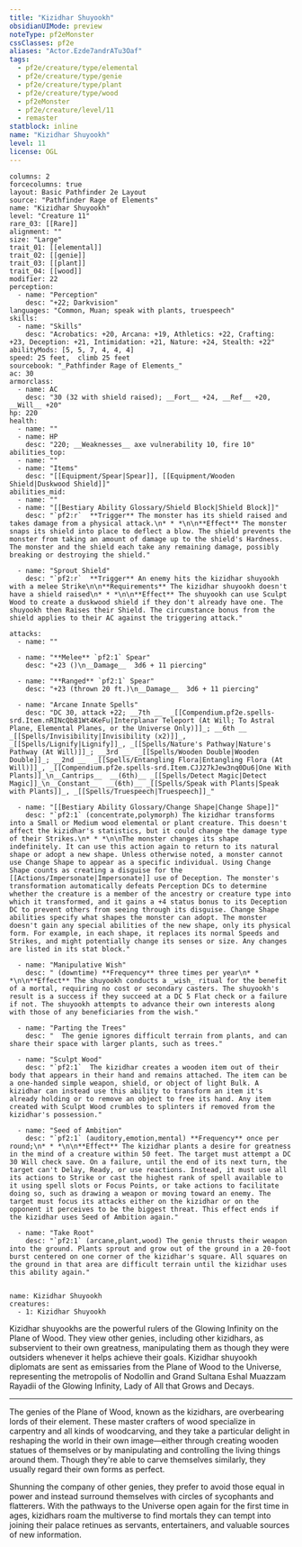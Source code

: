 ```yaml
---
title: "Kizidhar Shuyookh"
obsidianUIMode: preview
noteType: pf2eMonster
cssClasses: pf2e
aliases: "Actor.Ezde7andrATu3Oaf" 
tags:
  - pf2e/creature/type/elemental
  - pf2e/creature/type/genie
  - pf2e/creature/type/plant
  - pf2e/creature/type/wood
  - pf2eMonster
  - pf2e/creature/level/11
  - remaster
statblock: inline
name: "Kizidhar Shuyookh"
level: 11
license: OGL
---
```


```statblock
columns: 2
forcecolumns: true
layout: Basic Pathfinder 2e Layout
source: "Pathfinder Rage of Elements"
name: "Kizidhar Shuyookh"
level: "Creature 11"
rare_03: [[Rare]]
alignment: ""
size: "Large"
trait_01: [[elemental]]
trait_02: [[genie]]
trait_03: [[plant]]
trait_04: [[wood]]
modifier: 22
perception:
  - name: "Perception"
    desc: "+22; Darkvision"
languages: "Common, Muan; speak with plants, truespeech"
skills:
  - name: "Skills"
    desc: "Acrobatics: +20, Arcana: +19, Athletics: +22, Crafting: +23, Deception: +21, Intimidation: +21, Nature: +24, Stealth: +22"
abilityMods: [5, 5, 7, 4, 4, 4]
speed: 25 feet,  climb 25 feet
sourcebook: "_Pathfinder Rage of Elements_"
ac: 30
armorclass:
  - name: AC
    desc: "30 (32 with shield raised); __Fort__ +24, __Ref__ +20, __Will__ +20"
hp: 220
health:
  - name: ""
  - name: HP
    desc: "220; __Weaknesses__ axe vulnerability 10, fire 10"
abilities_top:
  - name: ""
  - name: "Items"
    desc: "[[Equipment/Spear|Spear]], [[Equipment/Wooden Shield|Duskwood Shield]]"
abilities_mid:
  - name: ""
  - name: "[[Bestiary Ability Glossary/Shield Block|Shield Block]]"
    desc: "`pf2:r`  **Trigger** The monster has its shield raised and takes damage from a physical attack.\n* * *\n\n**Effect** The monster snaps its shield into place to deflect a blow. The shield prevents the monster from taking an amount of damage up to the shield's Hardness. The monster and the shield each take any remaining damage, possibly breaking or destroying the shield."

  - name: "Sprout Shield"
    desc: "`pf2:r`  **Trigger** An enemy hits the kizidhar shuyookh with a melee Strike\n\n**Requirements** The kizidhar shuyookh doesn't have a shield raised\n* * *\n\n**Effect** The shuyookh can use Sculpt Wood to create a duskwood shield if they don't already have one. The shuyookh then Raises their Shield. The circumstance bonus from the shield applies to their AC against the triggering attack."

attacks:
  - name: ""

  - name: "**Melee** `pf2:1` Spear"
    desc: "+23 ()\n__Damage__  3d6 + 11 piercing"

  - name: "**Ranged** `pf2:1` Spear"
    desc: "+23 (thrown 20 ft.)\n__Damage__  3d6 + 11 piercing"

  - name: "Arcane Innate Spells"
    desc: "DC 30, attack +22; __7th __  _[[Compendium.pf2e.spells-srd.Item.nRINcQb81Wt4KeFu|Interplanar Teleport (At Will; To Astral Plane, Elemental Planes, or the Universe Only)]]_; __6th __  _[[Spells/Invisibility|Invisibility (x2)]]_, _[[Spells/Lignify|Lignify]]_, _[[Spells/Nature's Pathway|Nature's Pathway (At Will)]]_; __3rd __  _[[Spells/Wooden Double|Wooden Double]]_; __2nd __  _[[Spells/Entangling Flora|Entangling Flora (At Will)]]_, _[[Compendium.pf2e.spells-srd.Item.CJJ27kJew3nq0Du6|One With Plants]]_\n__Cantrips__  __(6th)__ _[[Spells/Detect Magic|Detect Magic]]_\n__Constant__  __(6th)__ _[[Spells/Speak with Plants|Speak with Plants]]_, _[[Spells/Truespeech|Truespeech]]_"

  - name: "[[Bestiary Ability Glossary/Change Shape|Change Shape]]"
    desc: "`pf2:1` (concentrate,polymorph) The kizidhar transforms into a Small or Medium wood elemental or plant creature. This doesn't affect the kizidhar's statistics, but it could change the damage type of their Strikes.\n* * *\n\nThe monster changes its shape indefinitely. It can use this action again to return to its natural shape or adopt a new shape. Unless otherwise noted, a monster cannot use Change Shape to appear as a specific individual. Using Change Shape counts as creating a disguise for the [[Actions/Impersonate|Impersonate]] use of Deception. The monster's transformation automatically defeats Perception DCs to determine whether the creature is a member of the ancestry or creature type into which it transformed, and it gains a +4 status bonus to its Deception DC to prevent others from seeing through its disguise. Change Shape abilities specify what shapes the monster can adopt. The monster doesn't gain any special abilities of the new shape, only its physical form. For example, in each shape, it replaces its normal Speeds and Strikes, and might potentially change its senses or size. Any changes are listed in its stat block."

  - name: "Manipulative Wish"
    desc: " (downtime) **Frequency** three times per year\n* * *\n\n**Effect** The shuyookh conducts a _wish_ ritual for the benefit of a mortal, requiring no cost or secondary casters. The shuyookh's result is a success if they succeed at a DC 5 Flat check or a failure if not. The shuyookh attempts to advance their own interests along with those of any beneficiaries from the wish."

  - name: "Parting the Trees"
    desc: "  The genie ignores difficult terrain from plants, and can share their space with larger plants, such as trees."

  - name: "Sculpt Wood"
    desc: "`pf2:1`  The kizidhar creates a wooden item out of their body that appears in their hand and remains attached. The item can be a one-handed simple weapon, shield, or object of light Bulk. A kizidhar can instead use this ability to transform an item it's already holding or to remove an object to free its hand. Any item created with Sculpt Wood crumbles to splinters if removed from the kizidhar's possession."

  - name: "Seed of Ambition"
    desc: "`pf2:1` (auditory,emotion,mental) **Frequency** once per round;\n* * *\n\n**Effect** The kizidhar plants a desire for greatness in the mind of a creature within 50 feet. The target must attempt a DC 30 Will check save. On a failure, until the end of its next turn, the target can't Delay, Ready, or use reactions. Instead, it must use all its actions to Strike or cast the highest rank of spell available to it using spell slots or Focus Points, or take actions to facilitate doing so, such as drawing a weapon or moving toward an enemy. The target must focus its attacks either on the kizidhar or on the opponent it perceives to be the biggest threat. This effect ends if the kizidhar uses Seed of Ambition again."

  - name: "Take Root"
    desc: "`pf2:1` (arcane,plant,wood) The genie thrusts their weapon into the ground. Plants sprout and grow out of the ground in a 20-foot burst centered on one corner of the kizidhar's square. All squares on the ground in that area are difficult terrain until the kizidhar uses this ability again."
 
```

```encounter-table
name: Kizidhar Shuyookh
creatures:
  - 1: Kizidhar Shuyookh
```



Kizidhar shuyookhs are the powerful rulers of the Glowing Infinity on the Plane of Wood. They view other genies, including other kizidhars, as subservient to their own greatness, manipulating them as though they were outsiders whenever it helps achieve their goals. Kizidhar shuyookh diplomats are sent as emissaries from the Plane of Wood to the Universe, representing the metropolis of Nodollin and Grand Sultana Eshal Muazzam Rayadii of the Glowing Infinity, Lady of All that Grows and Decays.

* * *

The genies of the Plane of Wood, known as the kizidhars, are overbearing lords of their element. These master crafters of wood specialize in carpentry and all kinds of woodcarving, and they take a particular delight in reshaping the world in their own image—either through creating wooden statues of themselves or by manipulating and controlling the living things around them. Though they're able to carve themselves similarly, they usually regard their own forms as perfect.

Shunning the company of other genies, they prefer to avoid those equal in power and instead surround themselves with circles of sycophants and flatterers. With the pathways to the Universe open again for the first time in ages, kizidhars roam the multiverse to find mortals they can tempt into joining their palace retinues as servants, entertainers, and valuable sources of new information.

